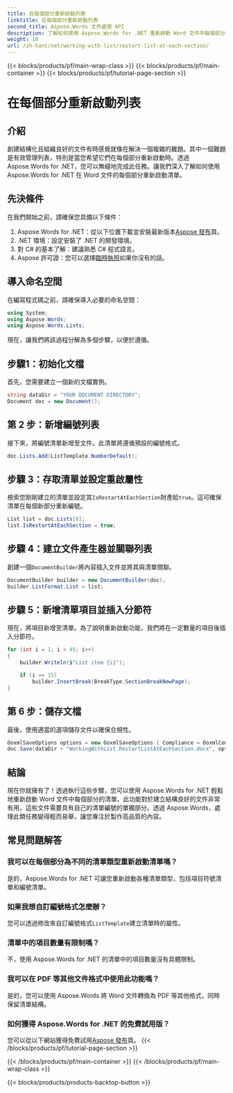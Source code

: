 ```yaml
---
title: 在每個部分重新啟動列表
linktitle: 在每個部分重新啟動列表
second_title: Aspose.Words 文件處理 API
description: 了解如何使用 Aspose.Words for .NET 重新啟動 Word 文件中每個部分的清單。請遵循我們詳細的逐步指南來有效管理清單。
weight: 10
url: /zh-hant/net/working-with-list/restart-list-at-each-section/
---
```


{{< blocks/products/pf/main-wrap-class >}}
{{< blocks/products/pf/main-container >}}
{{< blocks/products/pf/tutorial-page-section >}}

# 在每個部分重新啟動列表

## 介紹

創建結構化且組織良好的文件有時感覺就像在解決一個複雜的難題。其中一個難題是有效管理列表，特別是當您希望它們在每個部分重新啟動時。透過 Aspose.Words for .NET，您可以無縫地完成此任務。讓我們深入了解如何使用 Aspose.Words for .NET 在 Word 文件的每個部分重新啟動清單。

## 先決條件

在我們開始之前，請確保您具備以下條件：

1.  Aspose.Words for .NET：從以下位置下載並安裝最新版本[Aspose 發布](https://releases.aspose.com/words/net/)頁。
2. .NET 環境：設定安裝了 .NET 的開發環境。
3. 對 C# 的基本了解：建議熟悉 C# 程式語言。
4.  Aspose 許可證：您可以選擇[臨時執照](https://purchase.aspose.com/temporary-license/)如果你沒有的話。

## 導入命名空間

在編寫程式碼之前，請確保導入必要的命名空間：

```csharp
using System;
using Aspose.Words;
using Aspose.Words.Lists;
```

現在，讓我們將該過程分解為多個步驟，以便於遵循。

## 步驟1：初始化文檔

首先，您需要建立一個新的文檔實例。

```csharp
string dataDir = "YOUR DOCUMENT DIRECTORY";
Document doc = new Document();
```

## 第 2 步：新增編號列表

接下來，將編號清單新增至文件。此清單將遵循預設的編號格式。

```csharp
doc.Lists.Add(ListTemplate.NumberDefault);
```

## 步驟 3：存取清單並設定重啟屬性

檢索您剛剛建立的清單並設定其`IsRestartAtEachSection`財產給`true`。這可確保清單在每個新部分重新編號。

```csharp
List list = doc.Lists[0];
list.IsRestartAtEachSection = true;
```

## 步驟 4：建立文件產生器並關聯列表

創建一個`DocumentBuilder`將內容插入文件並將其與清單關聯。

```csharp
DocumentBuilder builder = new DocumentBuilder(doc);
builder.ListFormat.List = list;
```

## 步驟 5：新增清單項目並插入分節符

現在，將項目新增至清單。為了說明重新啟動功能，我們將在一定數量的項目後插入分節符。

```csharp
for (int i = 1; i < 45; i++)
{
    builder.Writeln($"List item {i}");

    if (i == 15)
        builder.InsertBreak(BreakType.SectionBreakNewPage);
}
```

## 第 6 步：儲存文檔

最後，使用適當的選項儲存文件以確保合規性。

```csharp
OoxmlSaveOptions options = new OoxmlSaveOptions { Compliance = OoxmlCompliance.Iso29500_2008_Transitional };
doc.Save(dataDir + "WorkingWithList.RestartListAtEachSection.docx", options);		
```

## 結論

現在你就擁有了！透過執行這些步驟，您可以使用 Aspose.Words for .NET 輕鬆地重新啟動 Word 文件中每個部分的清單。此功能對於建立結構良好的文件非常有用，這些文件需要具有自己的清單編號的單獨部分。透過 Aspose.Words，處理此類任務變得輕而易舉，讓您專注於製作高品質的內容。

## 常見問題解答

### 我可以在每個部分為不同的清單類型重新啟動清單嗎？
是的，Aspose.Words for .NET 可讓您重新啟動各種清單類型，包括項目符號清單和編號清單。

### 如果我想自訂編號格式怎麼辦？
您可以透過修改來自訂編號格式`ListTemplate`建立清單時的屬性。

### 清單中的項目數量有限制嗎？
不，使用 Aspose.Words for .NET 的清單中的項目數量沒有具體限制。

### 我可以在 PDF 等其他文件格式中使用此功能嗎？
是的，您可以使用 Aspose.Words 將 Word 文件轉換為 PDF 等其他格式，同時保留清單結構。

### 如何獲得 Aspose.Words for .NET 的免費試用版？
您可以從以下網站獲得免費試用[Aspose 發布](https://releases.aspose.com/)頁。
{{< /blocks/products/pf/tutorial-page-section >}}

{{< /blocks/products/pf/main-container >}}
{{< /blocks/products/pf/main-wrap-class >}}

{{< blocks/products/products-backtop-button >}}
